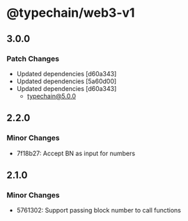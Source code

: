 # @typechain/web3-v1

## 3.0.0

### Patch Changes

- Updated dependencies [d60a343]
- Updated dependencies [5a60d00]
- Updated dependencies [d60a343]
  - typechain@5.0.0

## 2.2.0

### Minor Changes

- 7f18b27: Accept BN as input for numbers

## 2.1.0

### Minor Changes

- 5761302: Support passing block number to call functions
